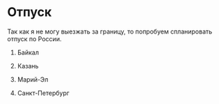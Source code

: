 # Отпуск
Так как я не могу выезжать за границу, то попробуем спланировать отпуск по России.

1. Байкал 

2. Казань

3. Марий-Эл

4. Санкт-Петербург
